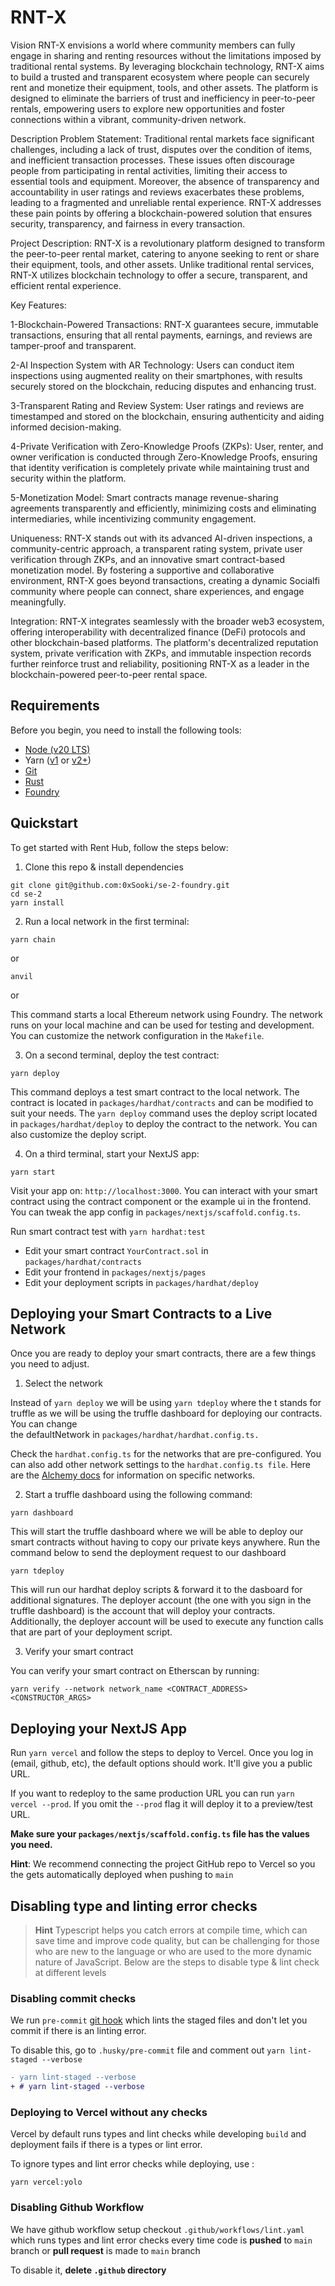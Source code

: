 # RNT-X
Vision
RNT-X envisions a world where community members can fully engage in sharing and renting resources without the limitations imposed by traditional rental systems. By leveraging blockchain technology, RNT-X aims to build a trusted and transparent ecosystem where people can securely rent and monetize their equipment, tools, and other assets. The platform is designed to eliminate the barriers of trust and inefficiency in peer-to-peer rentals, empowering users to explore new opportunities and foster connections within a vibrant, community-driven network.

Description
Problem Statement:
Traditional rental markets face significant challenges, including a lack of trust, disputes over the condition of items, and inefficient transaction processes. These issues often discourage people from participating in rental activities, limiting their access to essential tools and equipment. Moreover, the absence of transparency and accountability in user ratings and reviews exacerbates these problems, leading to a fragmented and unreliable rental experience. RNT-X addresses these pain points by offering a blockchain-powered solution that ensures security, transparency, and fairness in every transaction.

Project Description:
RNT-X is a revolutionary platform designed to transform the peer-to-peer rental market, catering to anyone seeking to rent or share their equipment, tools, and other assets. Unlike traditional rental services, RNT-X utilizes blockchain technology to offer a secure, transparent, and efficient rental experience.

Key Features:

1-Blockchain-Powered Transactions: RNT-X guarantees secure, immutable transactions, ensuring that all rental payments, earnings, and reviews are tamper-proof and transparent.

2-AI Inspection System with AR Technology: Users can conduct item inspections using augmented reality on their smartphones, with results securely stored on the blockchain, reducing disputes and enhancing trust.

3-Transparent Rating and Review System: User ratings and reviews are timestamped and stored on the blockchain, ensuring authenticity and aiding informed decision-making.

4-Private Verification with Zero-Knowledge Proofs (ZKPs): User, renter, and owner verification is conducted through Zero-Knowledge Proofs, ensuring that identity verification is completely private while maintaining trust and security within the platform.

5-Monetization Model: Smart contracts manage revenue-sharing agreements transparently and efficiently, minimizing costs and eliminating intermediaries, while incentivizing community engagement.

Uniqueness: RNT-X stands out with its advanced AI-driven inspections, a community-centric approach, a transparent rating system, private user verification through ZKPs, and an innovative smart contract-based monetization model. By fostering a supportive and collaborative environment, RNT-X goes beyond transactions, creating a dynamic Socialfi community where people can connect, share experiences, and engage meaningfully.

Integration: RNT-X integrates seamlessly with the broader web3 ecosystem, offering interoperability with decentralized finance (DeFi) protocols and other blockchain-based platforms. The platform's decentralized reputation system, private verification with ZKPs, and immutable inspection records further reinforce trust and reliability, positioning RNT-X as a leader in the blockchain-powered peer-to-peer rental space.
## Requirements

Before you begin, you need to install the following tools:

- [Node (v20 LTS)](https://nodejs.org/en/download/)
- Yarn ([v1](https://classic.yarnpkg.com/en/docs/install/) or [v2+](https://yarnpkg.com/getting-started/install))
- [Git](https://git-scm.com/downloads)
- [Rust](https://rustup.rs/)
- [Foundry](https://book.getfoundry.sh/getting-started/installation)

## Quickstart

To get started with Rent Hub, follow the steps below:

1. Clone this repo & install dependencies

```
git clone git@github.com:0xSooki/se-2-foundry.git
cd se-2
yarn install
```

2. Run a local network in the first terminal:

```
yarn chain
```

or

```
anvil
```

or

This command starts a local Ethereum network using Foundry. The network runs on your local machine and can be used for testing and development. You can customize the network configuration in the `Makefile`.

3. On a second terminal, deploy the test contract:

```
yarn deploy
```

This command deploys a test smart contract to the local network. The contract is located in `packages/hardhat/contracts` and can be modified to suit your needs. The `yarn deploy` command uses the deploy script located in `packages/hardhat/deploy` to deploy the contract to the network. You can also customize the deploy script.

4. On a third terminal, start your NextJS app:

```
yarn start
```

Visit your app on: `http://localhost:3000`. You can interact with your smart contract using the contract component or the example ui in the frontend. You can tweak the app config in `packages/nextjs/scaffold.config.ts`.

Run smart contract test with `yarn hardhat:test`

- Edit your smart contract `YourContract.sol` in `packages/hardhat/contracts`
- Edit your frontend in `packages/nextjs/pages`
- Edit your deployment scripts in `packages/hardhat/deploy`

## Deploying your Smart Contracts to a Live Network

Once you are ready to deploy your smart contracts, there are a few things you need to adjust.

1. Select the network

Instead of `yarn deploy` we will be using `yarn tdeploy` where the t stands for truffle as we will be using the truffle dashboard for deploying our contracts. You can change the defaultNetwork in `packages/hardhat/hardhat.config.ts.`

Check the `hardhat.config.ts` for the networks that are pre-configured. You can also add other network settings to the `hardhat.config.ts file`. Here are the [Alchemy docs](https://docs.alchemy.com/docs/how-to-add-alchemy-rpc-endpoints-to-metamask) for information on specific networks.

2. Start a truffle dashboard using the following command:

```
yarn dashboard
```

This will start the truffle dashboard where we will be able to deploy our smart contracts without having to copy our private keys anywhere. Run the command below to send the deployment request to our dashboard

```
yarn tdeploy
```

This will run our hardhat deploy scripts & forward it to the dasboard for additional signatures. The deployer account (the one with you sign in the truffle dashboard) is the account that will deploy your contracts. Additionally, the deployer account will be used to execute any function calls that are part of your deployment script.

3. Verify your smart contract

You can verify your smart contract on Etherscan by running:

```
yarn verify --network network_name <CONTRACT_ADDRESS> <CONSTRUCTOR_ARGS>
```

## Deploying your NextJS App

Run `yarn vercel` and follow the steps to deploy to Vercel. Once you log in (email, github, etc), the default options should work. It'll give you a public URL.

If you want to redeploy to the same production URL you can run `yarn vercel --prod`. If you omit the `--prod` flag it will deploy it to a preview/test URL.

**Make sure your `packages/nextjs/scaffold.config.ts` file has the values you need.**

**Hint**: We recommend connecting the project GitHub repo to Vercel so you the gets automatically deployed when pushing to `main`

## Disabling type and linting error checks

> **Hint**
> Typescript helps you catch errors at compile time, which can save time and improve code quality, but can be challenging for those who are new to the language or who are used to the more dynamic nature of JavaScript. Below are the steps to disable type & lint check at different levels

### Disabling commit checks

We run `pre-commit` [git hook](https://git-scm.com/book/en/v2/Customizing-Git-Git-Hooks) which lints the staged files and don't let you commit if there is an linting error.

To disable this, go to `.husky/pre-commit` file and comment out `yarn lint-staged --verbose`

```diff
- yarn lint-staged --verbose
+ # yarn lint-staged --verbose
```

### Deploying to Vercel without any checks

Vercel by default runs types and lint checks while developing `build` and deployment fails if there is a types or lint error.

To ignore types and lint error checks while deploying, use :

```shell
yarn vercel:yolo
```

### Disabling Github Workflow

We have github workflow setup checkout `.github/workflows/lint.yaml` which runs types and lint error checks every time code is **pushed** to `main` branch or **pull request** is made to `main` branch

To disable it, **delete `.github` directory**
